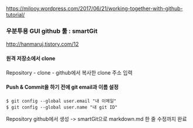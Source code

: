 
https://milooy.wordpress.com/2017/06/21/working-together-with-github-tutorial/  
  
### 우분투용 GUI github 툴 : smartGit  
  
http://hanmaruj.tistory.com/12

#### 원격 저장소에서 clone
Repository - clone - github에서 복사한 clone 주소 입력
  
  
#### Push & Commit을 하기 전에 git email과 이름 설정   
  
```
$ git config --global user.email "내 이메일"  
$ git config --global user.name "내 git ID"  
```

Repository github에서 생성 -> smartGit으로 markdown.md 한 줄 수정까지 완료
